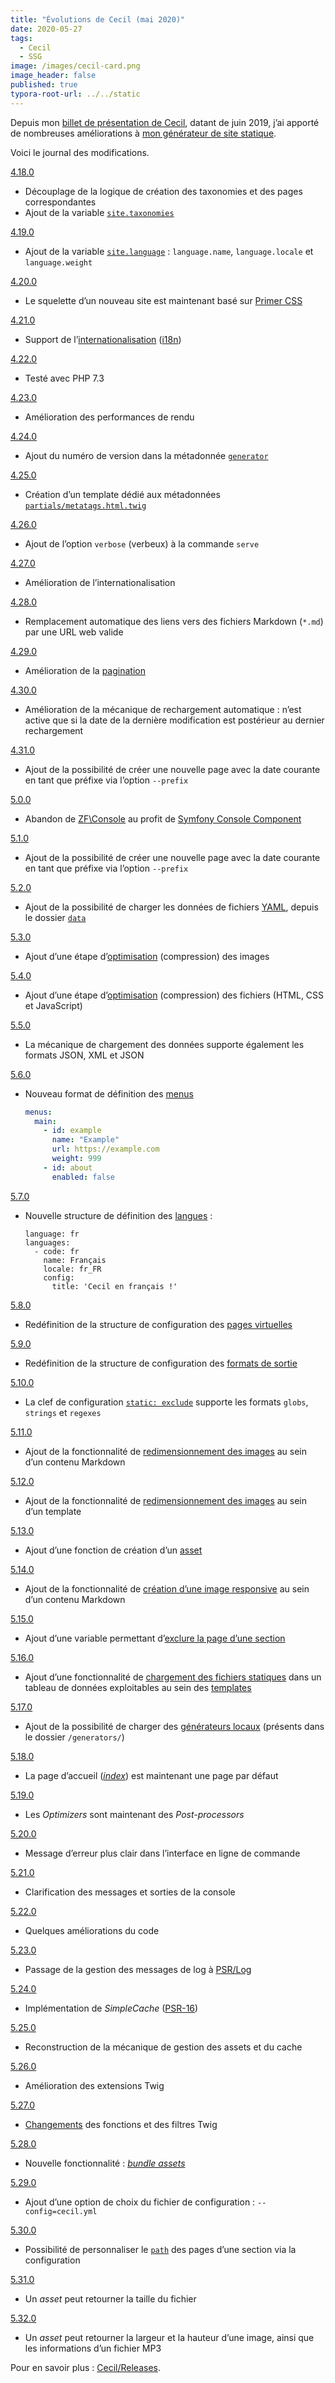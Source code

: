 ```yaml
---
title: "Évolutions de Cecil (mai 2020)"
date: 2020-05-27
tags:
  - Cecil
  - SSG
image: /images/cecil-card.png
image_header: false
published: true
typora-root-url: ../../static
---
```

Depuis mon [billet de présentation de Cecil](/blog/cecil-mon-generateur-de-site-statique/), datant de juin 2019, j’ai apporté de nombreuses améliorations à [mon générateur de site statique](https://cecil.app/).

Voici le journal des modifications.
<!-- break -->
[4.18.0](https://github.com/Cecilapp/Cecil/releases/tag/4.18.0)

- Découplage de la logique de création des taxonomies et des pages correspondantes
- Ajout de la variable [`site.taxonomies`](https://cecil.app/documentation/templates/#site)

[4.19.0](https://github.com/Cecilapp/Cecil/releases/tag/4.19.0)

- Ajout de la variable [`site.language`](https://cecil.app/documentation/templates/#site-language) : `language.name`, `language.locale` et `language.weight`

[4.20.0](https://github.com/Cecilapp/Cecil/releases/tag/4.20.0)

- Le squelette d’un nouveau site est maintenant basé sur [Primer CSS](https://primer.style/css/)

[4.21.0](https://github.com/Cecilapp/Cecil/releases/tag/4.21.0)

- Support de l’[internationalisation](https://cecil.app/documentation/templates/#internationalization) ([i18n](https://fr.m.wikipedia.org/wiki/Internationalisation_(informatique)))

[4.22.0](https://github.com/Cecilapp/Cecil/releases/tag/4.22.0)

- Testé avec PHP 7.3

[4.23.0](https://github.com/Cecilapp/Cecil/releases/tag/4.23.0)

- Amélioration des performances de rendu

[4.24.0](https://github.com/Cecilapp/Cecil/releases/tag/4.24.0)

- Ajout du numéro de version dans la métadonnée [`generator`](https://github.com/Cecilapp/Cecil/blob/60b248c1b1d78f4d23836934bd0c539e1817e211/src/Renderer/Twig.php#L78)

[4.25.0](https://github.com/Cecilapp/Cecil/releases/tag/4.25.0)

- Création d’un template dédié aux métadonnées [`partials/metatags.html.twig`](https://github.com/Cecilapp/Cecil/blob/master/resources/layouts/partials/metatags.html.twig)

[4.26.0](https://github.com/Cecilapp/Cecil/releases/tag/4.26.0)

- Ajout de l’option `verbose` (verbeux) à la commande `serve`

[4.27.0](https://github.com/Cecilapp/Cecil/releases/tag/4.27.0)

- Amélioration de l’internationalisation

[4.28.0](https://github.com/Cecilapp/Cecil/releases/tag/4.28.0)

- Remplacement automatique des liens vers des fichiers Markdown (`*.md`) par une URL web valide

[4.29.0](https://github.com/Cecilapp/Cecil/releases/tag/4.29.0)

- Amélioration de la [pagination](https://cecil.app/documentation/templates/#page-pagination)

[4.30.0](https://github.com/Cecilapp/Cecil/releases/tag/4.30.0)

- Amélioration de la mécanique de rechargement automatique : n’est active que si la date de la dernière modification est postérieur au dernier rechargement

[4.31.0](https://github.com/Cecilapp/Cecil/releases/tag/4.31.0)

- Ajout de la possibilité de créer une nouvelle page avec la date courante en tant que préfixe via l’option `--prefix`

[5.0.0](https://github.com/Cecilapp/Cecil/releases/tag/5.0.0)

- Abandon de [ZF\Console](https://github.com/zfcampus/zf-console) au profit de [Symfony Console Component](https://symfony.com/doc/current/components/console.html)

[5.1.0](https://github.com/Cecilapp/Cecil/releases/tag/5.1.0)

- Ajout de la possibilité de créer une nouvelle page avec la date courante en tant que préfixe via l’option `--prefix`

[5.2.0](https://github.com/Cecilapp/Cecil/releases/tag/5.2.0)

- Ajout de la possibilité de charger les données de fichiers [YAML](https://fr.m.wikipedia.org/wiki/YAML), depuis le dossier [`data`](https://cecil.app/documentation/configuration/#data)

[5.3.0](https://github.com/Cecilapp/Cecil/releases/tag/5.3.0)

- Ajout d’une étape d’[optimisation](https://cecil.app/documentation/configuration/#postprocess) (compression) des images

[5.4.0](https://github.com/Cecilapp/Cecil/releases/tag/5.4.0)

- Ajout d’une étape d’[optimisation](https://cecil.app/documentation/configuration/#postprocess) (compression) des fichiers (HTML, CSS et JavaScript)

[5.5.0](https://github.com/Cecilapp/Cecil/releases/tag/5.5.0)

- La mécanique de chargement des données supporte également les formats JSON, XML et JSON

[5.6.0](https://github.com/Cecilapp/Cecil/releases/tag/5.6.0)

- Nouveau format de définition des [menus](https://cecil.app/documentation/configuration/#menus)

  ```yaml
  menus:
    main:
      - id: example
        name: "Example"
        url: https://example.com
        weight: 999
      - id: about
        enabled: false
  ```

[5.7.0](https://github.com/Cecilapp/Cecil/releases/tag/5.7.0)

- Nouvelle structure de définition des [langues](https://cecil.app/documentation/configuration/#languages) :

  ```
  language: fr
  languages:
    - code: fr
      name: Français
      locale: fr_FR
      config:
        title: 'Cecil en français !'
  ```

[5.8.0](https://github.com/Cecilapp/Cecil/releases/tag/5.8.0)

- Redéfinition de la structure de configuration des [pages virtuelles](https://cecil.app/documentation/configuration/#virtualpages)

[5.9.0](https://github.com/Cecilapp/Cecil/releases/tag/5.9.0)

- Redéfinition de la structure de configuration des [formats de sortie](https://cecil.app/documentation/configuration/#output)

[5.10.0](https://github.com/Cecilapp/Cecil/releases/tag/5.10.0)

- La clef de configuration [`static: exclude`](https://cecil.app/documentation/configuration/#static) supporte les formats `globs`, `strings` et `regexes`

[5.11.0](https://github.com/Cecilapp/Cecil/releases/tag/5.11.0)

- Ajout de la fonctionnalité de [redimensionnement des images](https://cecil.app/documentation/content/#images) au sein d’un contenu Markdown

[5.12.0](https://github.com/Cecilapp/Cecil/releases/tag/5.12.0)

- Ajout de la fonctionnalité de [redimensionnement des images](https://cecil.app/documentation/templates/#resize) au sein d’un template

[5.13.0](https://github.com/Cecilapp/Cecil/releases/tag/5.13.0)

- Ajout d’une fonction de création d’un [asset](https://cecil.app/documentation/templates/#asset)

[5.14.0](https://github.com/Cecilapp/Cecil/releases/tag/5.14.0)

- Ajout de la fonctionnalité de [création d’une image responsive](https://cecil.app/documentation/content/#images) au sein d’un contenu Markdown

[5.15.0](https://github.com/Cecilapp/Cecil/releases/tag/5.15.0)

- Ajout d’une variable permettant d’[exclure la page d’une section](https://cecil.app/documentation/content/#exclude)

[5.16.0](https://github.com/Cecilapp/Cecil/releases/tag/5.16.0)

- Ajout d’une fonctionnalité de [chargement des fichiers statiques](https://cecil.app/documentation/configuration/#static) dans un tableau de données exploitables au sein des [templates](https://cecil.app/documentation/templates/#site-static)

[5.17.0](https://github.com/Cecilapp/Cecil/releases/tag/5.17.0)

- Ajout de la possibilité de charger des [générateurs locaux](https://github.com/Cecilapp/Cecil/blob/fd1e5712930eb311e2a02ea5ffd45f92a84aa1d1/src/Step/PagesGenerate.php#L38) (présents dans le dossier `/generators/`)

[5.18.0](https://github.com/Cecilapp/Cecil/releases/tag/5.18.0)

- La page d’accueil ([*index*](https://github.com/Cecilapp/Cecil/blob/88d9df724a02bdc301a5dccaac8456bf0a07ffac/config/default.php#L115)) est maintenant une page par défaut

[5.19.0](https://github.com/Cecilapp/Cecil/releases/tag/5.19.0)

- Les *Optimizers* sont maintenant des *Post-processors*

[5.20.0](https://github.com/Cecilapp/Cecil/releases/tag/5.20.0)

- Message d’erreur plus clair dans l’interface en ligne de commande

[5.21.0](https://github.com/Cecilapp/Cecil/releases/tag/5.21.0)

- Clarification des messages et sorties de la console

[5.22.0](https://github.com/Cecilapp/Cecil/releases/tag/5.22.0)

- Quelques améliorations du code

[5.23.0](https://github.com/Cecilapp/Cecil/releases/tag/5.23.0)

- Passage de la gestion des messages de log à [PSR/Log](PSR/Log)

[5.24.0](https://github.com/Cecilapp/Cecil/releases/tag/5.24.0)

- Implémentation de *SimpleCache* ([PSR-16](https://www.php-fig.org/psr/psr-16/))

[5.25.0](https://github.com/Cecilapp/Cecil/releases/tag/5.25.0)

- Reconstruction de la mécanique de gestion des assets et du cache

[5.26.0](https://github.com/Cecilapp/Cecil/releases/tag/5.26.0)

- Amélioration des extensions Twig

[5.27.0](https://github.com/Cecilapp/Cecil/releases/tag/5.27.0)

- [Changements](https://github.com/Cecilapp/Cecil/pull/786) des fonctions et des filtres Twig

[5.28.0](https://github.com/Cecilapp/Cecil/releases/tag/5.28.0)

- Nouvelle fonctionnalité : [_bundle assets_](https://cecil.app/documentation/templates/#asset)

[5.29.0](https://github.com/Cecilapp/Cecil/releases/tag/5.29.0)

- Ajout d’une option de choix du fichier de configuration : `--config=cecil.yml`

[5.30.0](https://github.com/Cecilapp/Cecil/releases/tag/5.30.0)

- Possibilité de personnaliser le [`path`](https://cecil.app/documentation/configuration/#paths) des pages d’une section via la configuration

[5.31.0](https://github.com/Cecilapp/Cecil/releases/tag/5.31.0)

- Un *asset* peut retourner la taille du fichier

[5.32.0](https://github.com/Cecilapp/Cecil/releases/tag/5.32.0)

- Un *asset* peut retourner la largeur et la hauteur d’une image, ainsi que les informations d’un fichier MP3

Pour en savoir plus : [Cecil/Releases](https://github.com/cecilapp/cecil/releases).
